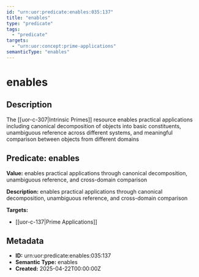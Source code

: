 ```yaml
---
id: "urn:uor:predicate:enables:035:137"
title: "enables"
type: "predicate"
tags:
  - "predicate"
targets:
  - "urn:uor:concept:prime-applications"
semanticType: "enables"
---
```


# enables

## Description

The [[uor-c-307|Intrinsic Primes]] resource enables practical applications including canonical decomposition of objects into basic constituents, unambiguous reference across different systems, and meaningful comparison between objects from different domains

## Predicate: enables

**Value:** enables practical applications through canonical decomposition, unambiguous reference, and cross-domain comparison

**Description:** enables practical applications through canonical decomposition, unambiguous reference, and cross-domain comparison

**Targets:**

- [[uor-c-137|Prime Applications]]

## Metadata

- **ID:** urn:uor:predicate:enables:035:137
- **Semantic Type:** enables
- **Created:** 2025-04-22T00:00:00Z
